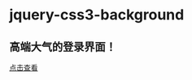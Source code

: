 # jquery-css3-background

## 高端大气的登录界面！

[点击查看](https://andywenming.github.io/jquery-css3-background/login.html)
